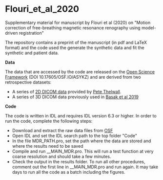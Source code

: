 # Flouri_et_al_2020
Supplementary material for manuscript by Flouri et al (2020) on "Motion correction of free-breathing magnetic resonance renography using model-driven registration"

The repository contains a preprint of the manuscript (in pdf and LaTeX format) and the code used the generate the synthetic data and fit the synthetic and patient data.

**Data**

The data that are accessed by the code are released on the [Open Science Framework](https://osf.io/asykz/) (DOI 10.17605/OSF.IO/ASYKZ) and are derived from two retrospective datasets:

- A series of [2D DICOM data](https://doi.org/10.25405/data.ncl.13180328) provided by [Pete Thelwall](https://www.ncl.ac.uk/magres/staff/profile/petethelwall.html#background).
- A series of 3D DICOM data previously used in [Basak et al 2019](https://www.sciencedirect.com/science/article/abs/pii/S0730725X18305873?via%3Dihub)

**Code**

The code is written in IDL and requires IDL version 6.3 or higher. In order to run the code, complete the following steps:

- Download and extract the raw data files from [OSF](https://osf.io/asykz/)
- Open IDL and set the IDL search path to the top folder "Code"
- In the file MDR_PATH.pro, set the path where the data are stored and where the results need to be saved
- Compile and run __MAIN_MDR.pro. This will run a test function at very coarse resolution and should take a few minutes.
- Check the output in the results folder. To run all other procedures, comment out the first line in __MAIN_MDR.pro and run again. It may take days to run all the code as a batch including the figures. 

 
